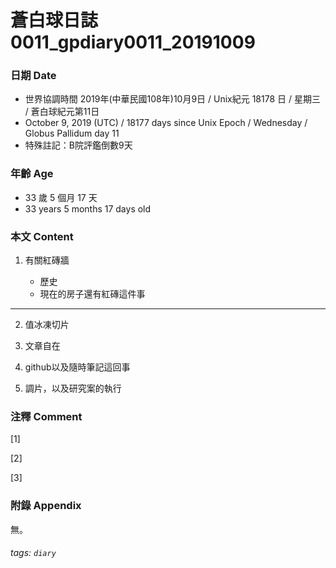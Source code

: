 蒼白球日誌0011_gpdiary0011_20191009
===

### 日期 Date
* 世界協調時間 2019年(中華民國108年)10月9日 / Unix紀元 18178 日 / 星期三 / 蒼白球紀元第11日
* October 9, 2019 (UTC) / 18177 days since Unix Epoch / Wednesday / Globus Pallidum day 11
* 特殊註記：B院評鑑倒數9天

### 年齡 Age 
* 33 歲 5 個月 17 天
* 33 years 5 months 17 days old

### 本文 Content 
1. 有關紅磚牆
    
    * 歷史
    * 現在的房子還有紅磚這件事
    
---
       
2. 值冰凍切片

3. 文章自在
4. github以及隨時筆記這回事
5. 調片，以及研究案的執行
    
### 注釋 Comment

[1] 

[2] 

[3] 


### 附錄 Appendix 
無。

###### tags: `diary`